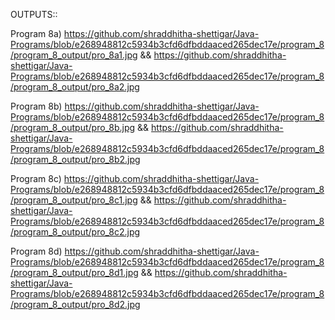 OUTPUTS::

Program 8a) https://github.com/shraddhitha-shettigar/Java-Programs/blob/e268948812c5934b3cfd6dfbddaaced265dec17e/program_8/program_8_output/pro_8a1.jpg && https://github.com/shraddhitha-shettigar/Java-Programs/blob/e268948812c5934b3cfd6dfbddaaced265dec17e/program_8/program_8_output/pro_8a2.jpg

Program 8b) https://github.com/shraddhitha-shettigar/Java-Programs/blob/e268948812c5934b3cfd6dfbddaaced265dec17e/program_8/program_8_output/pro_8b.jpg && https://github.com/shraddhitha-shettigar/Java-Programs/blob/e268948812c5934b3cfd6dfbddaaced265dec17e/program_8/program_8_output/pro_8b2.jpg

Program 8c) https://github.com/shraddhitha-shettigar/Java-Programs/blob/e268948812c5934b3cfd6dfbddaaced265dec17e/program_8/program_8_output/pro_8c1.jpg && https://github.com/shraddhitha-shettigar/Java-Programs/blob/e268948812c5934b3cfd6dfbddaaced265dec17e/program_8/program_8_output/pro_8c2.jpg


Program 8d) https://github.com/shraddhitha-shettigar/Java-Programs/blob/e268948812c5934b3cfd6dfbddaaced265dec17e/program_8/program_8_output/pro_8d1.jpg && https://github.com/shraddhitha-shettigar/Java-Programs/blob/e268948812c5934b3cfd6dfbddaaced265dec17e/program_8/program_8_output/pro_8d2.jpg